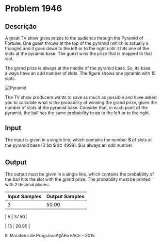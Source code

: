 # Problem 1946

Descrição
----------

A great TV show gives prizes to the audience through the Pyramid of Fortune. One guest throws at the top of the pyramid (which is actually a triangle) and it goes down to the left or to the right until it hits one of the slots at the pyramid base. The guest wins the prize that is mapped to that slot.

The grand prize is always at the middle of the pyramid base. So, its base always have an odd number of slots. The figure shows one pyramid with 15 slots.

![Pyramid](https://resources.beecrowd.com/gallery/images/problems/UOJ_1946.png)

The TV show producers wants to save as much as possible and have asked you to calculate what is the probability of winning the grand prize, given the number of slots at the pyramid base. Consider that, in each point of the pyramid, the ball has the same probability to go to the left or to the right.

Input
-----

The input is given in a single line, which contains the number **S** of slots at the pyramid base (3 â¤ **S** â¤ 4999). **S** is always an odd number.

Output
------

The output must be given in a single line, which contains the probability of the ball hits the slot with the grand prize. The probability must be printed with 2 decimal places.


| Input Samples | Output Samples |
| --- | --- |
| 3 | 50.00 |

| 5 | 37.50 |

| 15 | 20.95 |

III Maratona de ProgramaÃ§Ã£o FACE - 2015

